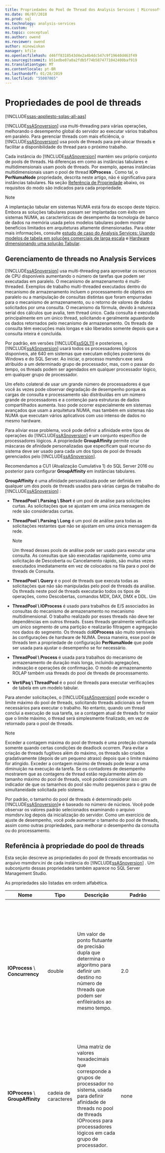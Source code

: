 ```yaml
---
title: Propriedades do Pool de Thread dos Analysis Services | Microsoft Docs
ms.date: 06/07/2018
ms.prod: sql
ms.technology: analysis-services
ms.custom: ''
ms.topic: conceptual
ms.author: owend
ms.reviewer: owend
author: minewiskan
manager: kfile
ms.openlocfilehash: d46ff8318543d4e2a4b4dc547c9f19640d463f49
ms.sourcegitcommit: b51edbe07a0a2fdb5f74b5874771042400baf919
ms.translationtype: MT
ms.contentlocale: pt-BR
ms.lasthandoff: 01/28/2019
ms.locfileid: "55087865"
---
```

# <a name="thread-pool-properties"></a>Propriedades de pool de threads
[!INCLUDE[ssas-appliesto-sqlas-all-aas](../../includes/ssas-appliesto-sqlas-all-aas.md)]

  [!INCLUDE[ssASnoversion](../../includes/ssasnoversion-md.md)] usa multi-threading para várias operações, melhorando o desempenho global do servidor ao executar vários trabalhos em paralelo. Para gerenciar threads com mais eficiência, o [!INCLUDE[ssASnoversion](../../includes/ssasnoversion-md.md)] usa pools de threads para pré-alocar threads e facilitar a disponibilidade do thread para o próximo trabalho.  
  
 Cada instância do [!INCLUDE[ssASnoversion](../../includes/ssasnoversion-md.md)] mantém seu próprio conjunto de pools de threads. Há diferenças em como as instâncias tabulares e multidimensionais usam pools de threads. Por exemplo, apenas instâncias multidimensionais usam o pool de thread **IOProcess** . Como tal, o **PerNumaNode** propriedade, descrita neste artigo, não é significativa para instâncias tabulares. Na seção [Referência de Propriedade](#bkmk_propref) abaixo, os requisitos do modo são indicados para cada propriedade.
  
> [!NOTE]  
>  A implantação tabular em sistemas NUMA está fora do escopo deste tópico. Embora as soluções tabulares possam ser implantadas com êxito em sistemas NUMA, as características de desempenho da tecnologia de banco de dados na memória usada pelos modelos tabulares podem mostrar benefícios limitados em arquiteturas altamente dimensionadas. Para obter mais informações, consulte [estudo de caso do Analysis Services: Usando modelos de tabela em soluções comerciais de larga escala](http://msdn.microsoft.com/library/dn751533.aspx) e [Hardware dimensionando uma solução Tabular](http://go.microsoft.com/fwlink/?LinkId=330359).  
  
##  <a name="bkmk_threadarch"></a> Gerenciamento de threads no Analysis Services  
 [!INCLUDE[ssASnoversion](../../includes/ssasnoversion-md.md)] usa multi-threading para aproveitar os recursos de CPU disponíveis aumentando o número de tarefas que podem ser executadas em paralelo. O mecanismo de armazenamento é multi-threaded. Exemplos de trabalho multi-threaded executados dentro do mecanismo de armazenamento incluem o processamento de objetos em paralelo ou a manipulação de consultas distintas que foram empurradas para o mecanismo de armazenamento, ou o retorno de valores de dados solicitados por uma consulta. O mecanismo da fórmula, devido à natureza serial dos cálculos que avalia, tem thread único. Cada consulta é executada principalmente em um único thread, solicitando e geralmente aguardando os dados retornados pelo mecanismo de armazenamento. Os threads de consulta têm execuções mais longas e são liberados somente depois que a consulta inteira é concluída.  
  
 Por padrão, em versões [!INCLUDE[ssSQL11](../../includes/sssql11-md.md)] e posteriores, o [!INCLUDE[ssASnoversion](../../includes/ssasnoversion-md.md)] usará todos os processadores lógicos disponíveis, até 640 em sistemas que executam edições posteriores do Windows e do SQL Server. Ao iniciar, o processo msmdsrv.exe será atribuído a um determinado grupo de processador, mas, com o passar do tempo, os threads podem ser agendados em qualquer processador lógico, em qualquer grupo de processador.  
  
 Um efeito colateral de usar um grande número de processadores é que você às vezes pode observar degradação de desempenho porque as cargas de consulta e processamento são distribuídas em um número grande de processadores e a contenção para estruturas de dados compartilhados aumenta. Isso pode ocorrer especialmente em sistemas avançados que usam a arquitetura NUMA, mas também em sistemas não NUMA que executam vários aplicativos com uso intenso de dados no mesmo hardware.  
  
 Para aliviar esse problema, você pode definir a afinidade entre tipos de operações do [!INCLUDE[ssASnoversion](../../includes/ssasnoversion-md.md)] e um conjunto específico de processadores lógicos. A propriedade **GroupAffinity** permite criar máscaras de afinidade personalizadas que especificam qual recurso do sistema deve ser usado para cada um dos tipos de pool de threads gerenciados pelo [!INCLUDE[ssASnoversion](../../includes/ssasnoversion-md.md)].
 
Recomendamos a CU1 (Atualização Cumulativa 1) do SQL Server 2016 ou posterior para configurar **GroupAffinity** em instâncias tabulares. 
  
 **GroupAffinity** é uma afinidade personalizada pode ser definida em qualquer um dos pools de threads usados para várias cargas de trabalho do [!INCLUDE[ssASnoversion](../../includes/ssasnoversion-md.md)] :  
  
-   **ThreadPool \ Parsing \ Short**  é um pool de análise para solicitações curtas. As solicitações que se ajustam em uma única mensagem de rede são consideradas curtas. 
  
-   **ThreadPool \ Parsing \ Long**  é um pool de análise para todas as solicitações restantes que não se ajustam em uma única mensagem da rede. 
  
    > [!NOTE]  
    >  Um thread desses pools de análise pode ser usado para executar uma consulta. As consultas que são executadas rapidamente, como uma solicitação de Descoberta ou Cancelamento rápido, são muitas vezes executados imediatamente em vez de colocados na fila para o pool de threads de Consulta. 
  
-   **ThreadPool \ Query** é o pool de threads que executa todas as solicitações que não são manipuladas pelo pool de threads da análise. Os threads neste pool de threads executarão todos os tipos de operações, como Descobertas, comandos MDX, DAX, DMX e DDL. Um
  
-   **ThreadPool \ IOProcess** é usado para trabalhos de E/S associados às consultas do mecanismo de armazenamento no mecanismo multidimensional. O trabalho realizado por esses threads não deve ter dependências em outros threads. Esses threads geralmente verificarão um único segmento de uma partição e realizarão filtragem e agregação nos dados do segmento. Os threads do**IOProcess** são muito sensíveis às configurações de hardware de NUMA. Dessa maneira, esse pool de threads tem a propriedade de configuração **PerNumaNode** que pode ser usada para ajustar o desempenho se for necessário. 
  
-   **ThreadPool \ Process** é usada para trabalhos do mecanismo de armazenamento de duração mais longa, incluindo agregações, indexação e operações de confirmação. O modo de armazenamento ROLAP também usa threads do pool de threads de processamento.  

- **VertiPaq \ ThreadPool** é o pool de threads para executar verificações de tabela em um modelo tabular.
  
 Para atender solicitações, o [!INCLUDE[ssASnoversion](../../includes/ssasnoversion-md.md)] pode exceder o limite máximo do pool de threads, solicitando threads adicionais se forem necessários para executar o trabalho. No entanto, quando um thread conclui a execução de sua tarefa, se a contagem atual de threads for maior que o limite máximo, o thread será simplesmente finalizado, em vez de retornado para o pool de threads.  
  
> [!NOTE]  
>  Exceder a contagem máxima do pool de threads é uma proteção chamada somente quando certas condições de deadlock ocorrem. Para evitar a criação de threads fugitivos além do máximo, os threads são criados gradativamente (depois de um pequeno atraso) depois que o limite máximo for atingido. Exceder a contagem máximo de threads pode levar a uma diminuição na execução da tarefa. Se os contadores de desempenho mostrarem que as contagens de thread estão regularmente além do tamanho máximo do pool de threads, você poderá considerar isso um indicador de que os tamanhos do pool são muito pequenos para o grau de simultaneidade solicitada pelo sistema.  
  
 Por padrão, o tamanho do pool de threads é determinado pelo [!INCLUDE[ssASnoversion](../../includes/ssasnoversion-md.md)]e é baseado no número de núcleos. Você pode observar os valores padrão selecionados examinando o arquivo msmdsrv.log depois da inicialização do servidor. Como um exercício de ajuste de desempenho, você pode aumentar o tamanho do pool de threads, assim como outras propriedades, para melhorar o desempenho da consulta ou do processamento.  
  
##  <a name="bkmk_propref"></a> Referência à propriedade do pool de threads  
 Esta seção descreve as propriedades do pool de threads encontradas no arquivo msmdsrv.ini de cada instância do [!INCLUDE[ssASnoversion](../../includes/ssasnoversion-md.md)] . Um subconjunto dessas propriedades também aparece no SQL Server Management Studio.  
  
 As propriedades são listadas em ordem alfabética.  
  
|Nome|Tipo|Descrição|Padrão|Orientação|  
|----------|----------|-----------------|-------------|--------------|  
|**IOProcess** \ **Concurrency**|double|Um valor de ponto flutuante de precisão dupla que determina o algoritmo para definir um destino no número de threads que podem ser enfileirados ao mesmo tempo.|2.0|Uma propriedade avançada que não deve ser alterada, exceto sob orientação do suporte da [!INCLUDE[msCoName](../../includes/msconame-md.md)] .<br /><br /> A simultaneidade é usada para inicializar os pools de threads, que são implementados usando portas de conclusão de E/S no Windows. Consulte [Portas de conclusão de E/S](http://msdn.microsoft.com/library/windows/desktop/aa365198\(v=vs.85\).aspx) para obter detalhes.<br /><br /> Aplica-se a somente modelos multidimensionais.|  
|**IOProcess** \ **GroupAffinity**|cadeia de caracteres|Uma matriz de valores hexadecimais que corresponde a grupos de processador no sistema, usada para definir afinidade de threads no pool de threads IOProcess para processadores lógicos em cada grupo de processador.|none|Você pode usar essa propriedade para criar afinidades personalizadas. A propriedade é vazia por padrão.<br /><br /> Consulte [Definir GroupAffinity para relacionar threads para processadores em um grupo de processador](#bkmk_groupaffinity) para obter detalhes.<br /><br /> Aplica-se a somente modelos multidimensionais.|  
|**IOProcess** \ **MaxThreads**|INT|Um inteiro de 32 bits assinado que especifica o número máximo de threads para incluir no pool de threads.|0|0 indica que o servidor determina os padrões. Por padrão, o servidor define esse valor como 64 ou 10 vezes o número de processadores lógicos, o que for maior. Por exemplo, em um sistema de 4 núcleos com hyperthreading, o máximo do pool de threads é 80 threads.<br /><br /> Se você definir esse valor como um valor negativo, o servidor multiplica esse valor pelo número de processadores lógicos. Por exemplo, quando definido como -10 em um servidor que tem 32 processadores lógicos, o máximo é 320 threads.<br /><br /> O valor máximo está sujeito aos processadores disponíveis por todas as máscaras de afinidade personalizadas que você definiu anteriormente. Por exemplo, se você já definiu a afinidade do pool de threads para usar 8 de 32 processadores, e você definir agora MaxThreads como -10, o limite superior no pool de threads seria 10 vezes 8 ou 80 threads.<br /><br /> Os valores reais usados para esta propriedade do pool de threads são gravados no arquivo de log msmdsrv após a inicialização do serviço.<br /><br /> Mais informações sobre como ajustar as configurações do pool de threads podem ser localizadas no [Guia de operações do Analysis Services](http://msdn.microsoft.com/library/hh226085.aspx).<br /><br /> Aplica-se a somente modelos multidimensionais.|  
|**IOProcess** \ **MinThreads**|INT|Um inteiro de 32 bits assinado que especifica o número mínimo de threads para pré-alocar para o pool de threads.|0|0 indica que o servidor determina os padrões. Por padrão, o mínimo é 1.<br /><br /> Se você definir esse valor como um valor negativo, o servidor multiplica esse valor pelo número de processadores lógicos.<br /><br /> Os valores reais usados para esta propriedade do pool de threads são gravados no arquivo de log msmdsrv após a inicialização do serviço.<br /><br /> Mais informações sobre como ajustar as configurações do pool de threads podem ser localizadas no [Guia de operações do Analysis Services](http://msdn.microsoft.com/library/hh226085.aspx).<br /><br /> Aplica-se a somente modelos multidimensionais.|  
|**IOProcess** \ **PerNumaNode**|INT|Um inteiro de 32 bits assinado que determina o número de pools de threads criados para o processo msmdsrv.|-1|Os valores válidos são -1, 0, 1, 2<br /><br /> -1 = O servidor seleciona uma estratégia diferente do pool de threads de E/S com base no número de nós NUMA. Em sistemas com menos de 4 nós NUMA, o comportamento do servidor é o mesmo que 0 (um pool de threads do IOProcess é criado para o sistema). Em sistemas com 4 ou mais nós, o comportamento é o mesmo que 1 (os pools de threads do IOProcess são criados para cada nó).<br /><br /> 0 = Desabilita os pools de threads por nó NUMA de modo que haja somente um pool de threads do IOProcess usado pelo processo msmdsrv.exe.<br /><br /> 1 = Habilita um pool de threads do IOProcess para cada nó NUMA.<br /><br /> 2 = Um pool de threads do IOProcess para cada processador lógico. Os threads em cada pool de threads são relacionados ao nó NUMA do processador lógico, com o processador ideal definido para o processador lógico.<br /><br /> Consulte [Definir PerNumaNode para relacionar threads de E/S para processadores em um nó NUMA](#bkmk_pernumanode) para obter detalhes.<br /><br /> Aplica-se a somente modelos multidimensionais.|  
|**IOProcess** \ **PriorityRatio**|INT|Um inteiro de 32 bits assinado que pode ser usado para garantir que os threads de prioridade inferior sejam executados mesmo quando uma fila de prioridade mais alta não estiver vazia.|2|Uma propriedade avançada que não deve ser alterada, exceto sob orientação do suporte da [!INCLUDE[msCoName](../../includes/msconame-md.md)] .<br /><br /> Aplica-se a somente modelos multidimensionais.|  
|**IOProcess** \ **StackSizeKB**|INT|Um inteiro de 32 bits assinado que pode ser usado para ajustar a alocação de memória durante a execução do thread.|0|Uma propriedade avançada que não deve ser alterada, exceto sob orientação do suporte da [!INCLUDE[msCoName](../../includes/msconame-md.md)] .<br /><br /> Aplica-se a somente modelos multidimensionais.|  
|**Parsing**  \ **Long** \ **Concurrency**|double|Um valor de ponto flutuante de precisão dupla que determina o algoritmo para definir um destino no número de threads que podem ser enfileirados ao mesmo tempo.|2.0|Uma propriedade avançada que não deve ser alterada, exceto sob orientação do suporte da [!INCLUDE[msCoName](../../includes/msconame-md.md)] .<br /><br /> A simultaneidade é usada para inicializar os pools de threads, que são implementados usando portas de conclusão de E/S no Windows. Consulte [Portas de conclusão de E/S](http://msdn.microsoft.com/library/windows/desktop/aa365198\(v=vs.85\).aspx) para obter detalhes.|  
|**Parsing**  \ **Long** \ **GroupAffinity**|cadeia de caracteres|Uma matriz de valores hexadecimais que corresponde a grupos de processador no sistema, usada para definir afinidade de analisar gramaticalmente threads para processadores lógicos em cada grupo de processador.|none|Você pode usar essa propriedade para criar afinidades personalizadas. A propriedade é vazia por padrão.<br /><br /> Consulte [Definir GroupAffinity para relacionar threads para processadores em um grupo de processador](#bkmk_groupaffinity) para obter detalhes.|  
|**Parsing**  \ **Long** \ **NumThreads**|INT|Uma propriedade de inteiro de 32 bits assinada que define o número de threads que podem ser criados para comandos longos.|0|0 indica que o servidor determina os padrões. O comportamento padrão é definir **NumThreads** como um valor absoluto de 4 ou 2 vezes o número de processadores lógicos, o que for maior.<br /><br /> Se você definir esse valor como um valor negativo, o servidor multiplica esse valor pelo número de processadores lógicos. Por exemplo, quando definido como -10 em um servidor que tem 32 processadores lógicos, o máximo é 320 threads.<br /><br /> O valor máximo está sujeito aos processadores disponíveis por todas as máscaras de afinidade personalizadas que você definiu anteriormente. Por exemplo, se você já definiu a afinidade do pool de threads para usar 8 de 32 processadores, e você definir agora NumThreads como -10, o limite superior no pool de threads seria 10 vezes 8 ou 80 threads.<br /><br /> Os valores reais usados para esta propriedade do pool de threads são gravados no arquivo de log msmdsrv após a inicialização do serviço.|  
|**Parsing**  \ **Long** \ **PriorityRatio**|INT|Um inteiro de 32 bits assinado que pode ser usado para garantir que os threads de prioridade inferior sejam executados mesmo quando uma fila de prioridade mais alta não estiver vazia.|0|Uma propriedade avançada que não deve ser alterada, exceto sob orientação do suporte da [!INCLUDE[msCoName](../../includes/msconame-md.md)] .|  
|**Parsing**  \ **Long** \ **StackSizeKB**|INT|Um inteiro de 32 bits assinado que pode ser usado para ajustar a alocação de memória durante a execução do thread.|0|Uma propriedade avançada que não deve ser alterada, exceto sob orientação do suporte da [!INCLUDE[msCoName](../../includes/msconame-md.md)] .|  
|**Parsing**  \ **Short** \ **Concurrency**|double|Um valor de ponto flutuante de precisão dupla que determina o algoritmo para definir um destino no número de threads que podem ser enfileirados ao mesmo tempo.|2.0|Uma propriedade avançada que não deve ser alterada, exceto sob orientação do suporte da [!INCLUDE[msCoName](../../includes/msconame-md.md)] .<br /><br /> A simultaneidade é usada para inicializar os pools de threads, que são implementados usando portas de conclusão de E/S no Windows. Consulte [Portas de conclusão de E/S](http://msdn.microsoft.com/library/windows/desktop/aa365198\(v=vs.85\).aspx) para obter detalhes.|  
|**Parsing**  \ **Short** \ **GroupAffinity**|cadeia de caracteres|Uma matriz de valores hexadecimais que corresponde a grupos de processador no sistema, usada para definir afinidade de analisar gramaticalmente threads para processadores lógicos em cada grupo de processador.|none|Você pode usar essa propriedade para criar afinidades personalizadas. A propriedade é vazia por padrão.<br /><br /> Consulte [Definir GroupAffinity para relacionar threads para processadores em um grupo de processador](#bkmk_groupaffinity) para obter detalhes.|  
|**Parsing**  \ **Short** \ **NumThreads**|INT|Uma propriedade de inteiro de 32 bits assinada que define o número de threads que podem ser criados para comandos curtos.|0|0 indica que o servidor determina os padrões. O comportamento padrão é definir **NumThreads** como um valor absoluto de 4 ou 2 vezes o número de processadores lógicos, o que for maior.<br /><br /> Se você definir esse valor como um valor negativo, o servidor multiplica esse valor pelo número de processadores lógicos. Por exemplo, quando definido como -10 em um servidor que tem 32 processadores lógicos, o máximo é 320 threads.<br /><br /> O valor máximo está sujeito aos processadores disponíveis por todas as máscaras de afinidade personalizadas que você definiu anteriormente. Por exemplo, se você já definiu a afinidade do pool de threads para usar 8 de 32 processadores, e você definir agora NumThreads como -10, o limite superior no pool de threads seria 10 vezes 8 ou 80 threads.<br /><br /> Os valores reais usados para esta propriedade do pool de threads são gravados no arquivo de log msmdsrv após a inicialização do serviço.|  
|**Parsing**  \ **Short** \ **PriorityRatio**|INT|Um inteiro de 32 bits assinado que pode ser usado para garantir que os threads de prioridade inferior sejam executados mesmo quando uma fila de prioridade mais alta não estiver vazia.|0|Uma propriedade avançada que não deve ser alterada, exceto sob orientação do suporte da [!INCLUDE[msCoName](../../includes/msconame-md.md)] .|  
|**Parsing**  \ **Short** \ **StackSizeKB**|INT|Um inteiro de 32 bits assinado que pode ser usado para ajustar a alocação de memória durante a execução do thread.|64 * processadores lógicos|Uma propriedade avançada que não deve ser alterada, exceto sob orientação do suporte da [!INCLUDE[msCoName](../../includes/msconame-md.md)] .|  
|**Process** \ **Concurrency**|double|Um valor de ponto flutuante de precisão dupla que determina o algoritmo para definir um destino no número de threads que podem ser enfileirados ao mesmo tempo.|2.0|Uma propriedade avançada que não deve ser alterada, exceto sob orientação do suporte da [!INCLUDE[msCoName](../../includes/msconame-md.md)] .<br /><br /> A simultaneidade é usada para inicializar os pools de threads, que são implementados usando portas de conclusão de E/S no Windows. Consulte [Portas de conclusão de E/S](http://msdn.microsoft.com/library/windows/desktop/aa365198\(v=vs.85\).aspx) para obter detalhes.|  
|**Process** \ **GroupAffinity**|cadeia de caracteres|Uma matriz de valores hexadecimais que corresponde a grupos de processador no sistema, usada para definir afinidade de processar threads para processadores lógicos em cada grupo de processador.|none|Você pode usar essa propriedade para criar afinidades personalizadas. A propriedade é vazia por padrão.<br /><br /> Consulte [Definir GroupAffinity para relacionar threads para processadores em um grupo de processador](#bkmk_groupaffinity) para obter detalhes.|  
|**Process** \ **MaxThreads**|INT|Um inteiro de 32 bits assinado que especifica o número máximo de threads para incluir no pool de threads.|0|0 indica que o servidor determina os padrões. Por padrão, o servidor define esse valor como um valor absoluto de 64 ou o número de processadores lógicos, o que for maior. Por exemplo, em um sistema de 64 núcleos com hyperthreading habilitado (resultando em 128 processadores lógicos, o máximo do pool de threads é 128 threads.<br /><br /> Se você definir esse valor como um valor negativo, o servidor multiplica esse valor pelo número de processadores lógicos. Por exemplo, quando definido como -10 em um servidor que tem 32 processadores lógicos, o máximo é 320 threads.<br /><br /> O valor máximo está sujeito aos processadores disponíveis por todas as máscaras de afinidade personalizadas que você definiu anteriormente. Por exemplo, se você já definiu a afinidade do pool de threads para usar 8 de 32 processadores, e você definir agora MaxThreads como -10, o limite superior no pool de threads seria 10 vezes 8 ou 80 threads.<br /><br /> Os valores reais usados para esta propriedade do pool de threads são gravados no arquivo de log msmdsrv após a inicialização do serviço.<br /><br /> Mais informações sobre como ajustar as configurações do pool de threads podem ser localizadas no [Guia de operações do Analysis Services](http://msdn.microsoft.com/library/hh226085.aspx).|  
|**Process** \ **MinThreads**|INT|Um inteiro de 32 bits assinado que especifica o número mínimo de threads para pré-alocar para o pool de threads.|0|0 indica que o servidor determina os padrões. Por padrão, o mínimo é 1.<br /><br /> Se você definir esse valor como um valor negativo, o servidor multiplica esse valor pelo número de processadores lógicos.<br /><br /> Os valores reais usados para esta propriedade do pool de threads são gravados no arquivo de log msmdsrv após a inicialização do serviço.<br /><br /> Mais informações sobre como ajustar as configurações do pool de threads podem ser localizadas no [Guia de operações do Analysis Services](http://msdn.microsoft.com/library/hh226085.aspx).|  
|**Process** \ **PriorityRatio**|INT|Um inteiro de 32 bits assinado que pode ser usado para garantir que os threads de prioridade inferior sejam executados mesmo quando uma fila de prioridade mais alta não estiver vazia.|2|Uma propriedade avançada que não deve ser alterada, exceto sob orientação do suporte da [!INCLUDE[msCoName](../../includes/msconame-md.md)] .|  
|**Process** \ **StackSizeKB**|INT|Um inteiro de 32 bits assinado que pode ser usado para ajustar a alocação de memória durante a execução do thread.|0|Uma propriedade avançada que não deve ser alterada, exceto sob orientação do suporte da [!INCLUDE[msCoName](../../includes/msconame-md.md)] .|  
|**Query**  \ **Concurrency**|double|Um valor de ponto flutuante de precisão dupla que determina o algoritmo para definir um destino no número de threads que podem ser enfileirados ao mesmo tempo.|2.0|Uma propriedade avançada que não deve ser alterada, exceto sob orientação do suporte da [!INCLUDE[msCoName](../../includes/msconame-md.md)] .<br /><br /> A simultaneidade é usada para inicializar os pools de threads, que são implementados usando portas de conclusão de E/S no Windows. Consulte [Portas de conclusão de E/S](http://msdn.microsoft.com/library/windows/desktop/aa365198\(v=vs.85\).aspx) para obter detalhes.|  
|**Query** \ **GroupAffinity**|cadeia de caracteres|Uma matriz de valores hexadecimais que corresponde a grupos de processador no sistema, usada para definir afinidade de processar threads para processadores lógicos em cada grupo de processador.|none|Você pode usar essa propriedade para criar afinidades personalizadas. A propriedade é vazia por padrão.<br /><br /> Consulte [Definir GroupAffinity para relacionar threads para processadores em um grupo de processador](#bkmk_groupaffinity) para obter detalhes.|  
|**Query**  \ **MaxThreads**|INT|Um inteiro de 32 bits assinado que especifica o número máximo de threads para incluir no pool de threads.|0|0 indica que o servidor determina os padrões. Por padrão, o servidor define esse valor como um valor absoluto de 10 ou 2 vezes o número de processadores lógicos, o que for maior. Por exemplo, em um sistema de 4 núcleos com hyperthreading, a contagem máxima de threads é 16.<br /><br /> Se você definir esse valor como um valor negativo, o servidor multiplica esse valor pelo número de processadores lógicos. Por exemplo, quando definido como -10 em um servidor que tem 32 processadores lógicos, o máximo é 320 threads.<br /><br /> O valor máximo está sujeito aos processadores disponíveis por todas as máscaras de afinidade personalizadas que você definiu anteriormente. Por exemplo, se você já definiu a afinidade do pool de threads para usar 8 de 32 processadores, e você definir agora MaxThreads como -10, o limite superior no pool de threads seria 10 vezes 8 ou 80 threads.<br /><br /> Os valores reais usados para esta propriedade do pool de threads são gravados no arquivo de log msmdsrv após a inicialização do serviço.<br /><br /> Mais informações sobre como ajustar as configurações do pool de threads podem ser localizadas no [Guia de operações do Analysis Services](http://msdn.microsoft.com/library/hh226085.aspx).|  
|**Query** \ **MinThreads**|INT|Um inteiro de 32 bits assinado que especifica o número mínimo de threads para pré-alocar para o pool de threads.|0|0 indica que o servidor determina os padrões. Por padrão, o mínimo é 1.<br /><br /> Se você definir esse valor como um valor negativo, o servidor multiplica esse valor pelo número de processadores lógicos.<br /><br /> Os valores reais usados para esta propriedade do pool de threads são gravados no arquivo de log msmdsrv após a inicialização do serviço.<br /><br /> Mais informações sobre como ajustar as configurações do pool de threads podem ser localizadas no [Guia de operações do Analysis Services](http://msdn.microsoft.com/library/hh226085.aspx).|  
|**Query** \ **PriorityRatio**|INT|Um inteiro de 32 bits assinado que pode ser usado para garantir que os threads de prioridade inferior sejam executados mesmo quando uma fila de prioridade mais alta não estiver vazia.|2|Uma propriedade avançada que não deve ser alterada, exceto sob orientação do suporte da [!INCLUDE[msCoName](../../includes/msconame-md.md)] .|  
|**Query**  \ **StackSizeKB**|INT|Um inteiro de 32 bits assinado que pode ser usado para ajustar a alocação de memória durante a execução do thread.|0|Uma propriedade avançada que não deve ser alterada, exceto sob orientação do suporte da [!INCLUDE[msCoName](../../includes/msconame-md.md)] .|  
|**VertiPaq** \ **CPUs**|INT|Um inteiro de 32 bits assinado que especifica o número máximo de processadores que serão usados em consultas de tabela.|0|0 indica que o servidor determina os padrões. Por padrão, o servidor define esse valor como um valor absoluto de 10 ou 2 vezes o número de processadores lógicos, o que for maior. Por exemplo, em um sistema de 4 núcleos com hyperthreading, a contagem máxima de threads é 16.<br /><br /> Se você definir esse valor como um valor negativo, o servidor multiplica esse valor pelo número de processadores lógicos. Por exemplo, quando definido como -10 em um servidor que tem 32 processadores lógicos, o máximo é 320 threads.<br /><br /> O valor máximo está sujeito aos processadores disponíveis por todas as máscaras de afinidade personalizadas que você definiu anteriormente. Por exemplo, se você já definiu a afinidade do pool de threads para usar 8 de 32 processadores, e você definir agora MaxThreads como -10, o limite superior no pool de threads seria 10 vezes 8 ou 80 threads.<br /><br /> Os valores reais usados para esta propriedade do pool de threads são gravados no arquivo de log msmdsrv após a inicialização do serviço.|  
  |**VertiPaq** \ **GroupAffinity**|cadeia de caracteres|Uma matriz de valores hexadecimais que corresponde a grupos de processador no sistema, usada para definir afinidade de processar threads para processadores lógicos em cada grupo de processador.|none|Você pode usar essa propriedade para criar afinidades personalizadas. A propriedade é vazia por padrão.<br /><br /> Consulte [Definir GroupAffinity para relacionar threads para processadores em um grupo de processador](#bkmk_groupaffinity) para obter detalhes. Aplica-se somente a Tabular.| 
    
##  <a name="bkmk_groupaffinity"></a> Definir GroupAffinity para relacionar threads para processadores em um grupo de processador  
 O**GroupAffinity** é fornecido para fins de ajuste avançado. Você pode usar a propriedade **GroupAffinity** para definir a afinidade entre pools de threads do [!INCLUDE[ssASnoversion](../../includes/ssasnoversion-md.md)] e processadores específicos; no entanto, para a maioria das instalações, o [!INCLUDE[ssASnoversion](../../includes/ssasnoversion-md.md)] tem o melhor desempenho quando pode usar todos os processadores lógicos disponíveis. Consequentemente, a afinidade de grupo não é especificada por padrão.  
  
 Se os testes de desempenho indicarem uma necessidade de otimização da CPU, você poderá usar uma abordagem de alto nível, como o uso do Gerenciador de Recursos do Windows Server para definir a afinidade entre processadores lógicos e um processo do servidor. Essa abordagem pode ser mais simples de implementar e gerenciar do que definir afinidades personalizadas para pools de threads individuais.  
  
 Se essa abordagem for insuficiente, você poderá obter maior precisão definindo afinidades personalizadas para pools de threads. As configurações personalizadas de afinidade têm mais probabilidade de serem recomendadas em grandes sistemas de vários núcleos (NUMA ou não NUMA) que vivenciam degradação de desempenho devido a pools de threads difundidos em um intervalo grande demais de processadores. Embora você possa definir a **GroupAffinity** em sistemas com menos de 64 processadores lógicos, o benefício é insignificante e pode até mesmo diminuir o desempenho.  
  
> [!NOTE]  
>  **GroupAffinity** é restrito por edições que limitam o número de núcleos usados pelo [!INCLUDE[ssASnoversion](../../includes/ssasnoversion-md.md)]. Na inicialização, o [!INCLUDE[ssASnoversion](../../includes/ssasnoversion-md.md)] usa informações de edição e as propriedades de **GroupAffinity** para computar máscaras de afinidade para cada pool de thread gerenciado pelo [!INCLUDE[ssASnoversion](../../includes/ssasnoversion-md.md)]. A edição Standard pode usar no máximo 24 núcleos. Se você instalar a edição Standard do [!INCLUDE[ssASnoversion](../../includes/ssasnoversion-md.md)] em um sistema grande de vários núcleos com mais de 24 núcleos, o [!INCLUDE[ssASnoversion](../../includes/ssasnoversion-md.md)] usará somente 24 deles. Para obter mais informações sobre valores máximos de processador, consulte os limites de escala da caixa cruzada em [Recursos por edições no SQL Server](https://msdn.microsoft.com/library/cc645993.aspx).  
  
### <a name="syntax"></a>Sintaxe  
 O valor é hexadecimal para cada grupo de processador, com o hexadecimal representando os processadores lógicos que o [!INCLUDE[ssASnoversion](../../includes/ssasnoversion-md.md)] tenta usar primeiro ao atribuir threads para um determinado pool de threads.  
  
 **Máscara de bits para processadores lógicos**  
  
 Você pode ter até 64 processadores lógicos em um único grupo de processador. A máscara de bits é 1 (ou 0) para cada processador lógico no grupo que é usado (ou não) por um pool de threads. Quando você computa a máscara de bits, calcula o valor hexadecimal como o valor para **GroupAffinity**.  
  
 **Vários grupos de processador**  
  
 Os grupos de processador são determinados na inicialização do sistema. **GroupAffinity** aceita valores hexadecimais para cada grupo de processador em uma lista delimitada por vírgula. Considerando vários grupos de processador (até 10 em sistemas de alta capacidade), você pode ignorar grupos individuais especificando 0x0. Por exemplo, em um sistema com quatro grupos de processador (0, 1, 2, 3), você pode excluir os grupos 0 e 2 inserindo 0x0 para o primeiro e o terceiro valores.  
  
 `<GroupAffinity>0x0, 0xFF, 0x0, 0xFF</GroupAffinity>`  
  
### <a name="steps-for-computing-the-processor-affinity-mask"></a>Etapas para computar a máscara de afinidade do processador  
 Você pode definir **GroupAffinity** no msmdsrv.ini ou em páginas de propriedades do servidor no SQL Server Management Studio.  
  
1.  **Determine o número de processadores e grupos de processador**  
  
     Você pode baixar [Utilitário de Coreinfo do winsysinternals](http://technet.microsoft.com/sysinternals/cc835722.aspx).  
  
     Execute **coreinfo** para obter essas informações da seção Processador lógico para mapa do grupo. Uma linha separada é gerada para cada processador lógico.  
  
2.  Sequencie os processadores, da direita para a esquerda: `7654 3210`  
  
     O exemplo a seguir mostra apenas 8 processadores (0 a 7), mas um grupo de processador pode ter no máximo 64 processadores lógicos e pode haver até 10 grupos de processador em um servidor do Windows de classe empresarial.  
  
3.  **Computar a máscara de bits para os grupos de processador que você deseja usar**  
  
     `7654 3210`  
  
     Substitua o número por um 0 ou 1, dependendo se você deseja excluir ou incluir o processador lógico. Em um sistema que tem oito processadores, o cálculo poderá ter esta aparência se você quiser usar os processadores 7, 6, 5, 4 e 1 para o Analysis Services:  
  
     `1111 0010`  
  
4.  **Converter o número binário em um valor hexadecimal**  
  
     Usando uma calculadora ou uma ferramenta de conversão, converta o número binário para seu equivalente hexadecimal. Em nosso exemplo, `1111 0010` converte para `0xF2`.  
  
5.  **Insira o valor hexadecimal na propriedade GroupAffinity**  
  
     No msmdsrv.ini ou na página de propriedades de servidor no Management Studio, defina **GroupAffinity** para o valor calculado na etapa 4.  
  
> [!IMPORTANT]  
>  A configuração **GroupAffinity** é uma tarefa manual que abrange várias etapas. Ao calcular **GroupAffinity**, verifique os cálculos com cuidado. Embora o [!INCLUDE[ssASnoversion](../../includes/ssasnoversion-md.md)] retornará um erro se a máscara inteira for inválida, uma combinação de configurações válidas e inválidas faz o [!INCLUDE[ssASnoversion](../../includes/ssasnoversion-md.md)] ignorar a propriedade. Por exemplo, se a máscara de bits inclui valores adicionais, o [!INCLUDE[ssASnoversion](../../includes/ssasnoversion-md.md)] ignora a configuração, usando todos os processadores no sistema. Não há nenhum erro ou aviso para alertá-lo quando essa ação ocorre, mas você pode verificar o arquivo msmdsrv.log para saber como as afinidades são de fato definidas.  
  
##  <a name="bkmk_pernumanode"></a> Definir PerNumaNode para relacionar threads de E/S para processadores em um nó NUMA  
 Para instâncias multidimensionais do Analysis Services, você pode definir **PerNumaNode** no pool de threads do **IOProcess** para melhor otimizar a programação e a execução de thread. Embora **GroupAffinity** identifique qual conjunto de processadores lógicos usar para um determinado pool de threads, **PerNumaNode** vai além especificando se deve criar vários pools de threads, relacionados ainda mais a alguns subconjuntos dos processadores lógicos permitidos.  
  
> [!NOTE]  
>  No Windows Server 2012, use o Gerenciador de Tarefas para exibir o número de nós NUMA no computador. No Gerenciador de Tarefas, na guia Desempenho, selecione **CPU** e clique com o botão direito do mouse na área do gráfico para exibir nós NUMA. Como alternativa, [baixe](http://technet.microsoft.com/sysinternals/cc835722.aspx) o utilitário Coreinfo do Windows Sysinternals e execute `coreinfo -n` para retornar nós NUMA e processadores lógicos em cada nó.  
  
 Os valores válidos para **PerNumaNode** são -1, 0, 1 e 2, conforme descrito na seção [Referência à propriedade do pool de threads](#bkmk_propref) neste tópico.  
  
### <a name="default-recommended"></a>Padrão (recomendado)  
 Em sistemas com nós NUMA, recomendamos usar a configuração padrão de PerNumaNode=-1, permitindo que o [!INCLUDE[ssASnoversion](../../includes/ssasnoversion-md.md)] ajuste o número de pools de threads e a afinidade do thread com base na contagem de nós. Se o sistema tiver menos de 4 nós, o [!INCLUDE[ssASnoversion](../../includes/ssasnoversion-md.md)] implementará os comportamentos descritos por **PerNumaNode**=0, enquanto que **PerNumaNode**=1 será usado em sistemas com 4 ou mais nós.  
  
### <a name="choosing-a-value"></a>Escolhendo um valor  
 Você também pode substituir o padrão para usar outro valor válido.  
  
 **Configurando PerNumaNode=0**  
  
 Nós NUMA são ignorados. Haverá apenas um pool de threads do IOProcess, e todos os threads nesse pool de threads serão relacionados a todos os processadores lógicos. Por padrão (onde PerNumaNode=-1), essa é a configuração operacional se o computador tiver menos de 4 nós NUMA.  
  
 ![Correspondência de numa, processador e pool](../../analysis-services/server-properties/media/ssas-threadpool-numaex0.PNG "Numa, processador e pool de correspondência")  
  
 **Configurando PerNumaNode=1**  
  
 Os pools de threads do IOProcess são criados para cada nó NUMA. Ter pools de threads separados melhora o acesso coordenado a recursos locais, como o cache local em um nó NUMA.  
  
 ![Correspondência de numa, processador e pool](../../analysis-services/server-properties/media/ssas-threadpool-numaex1.PNG "Numa, processador e pool de correspondência")  
  
 **Configurando PerNumaNode=2**  
  
 Essa configuração é para sistemas muito avançados que executam cargas de trabalho intensivas do [!INCLUDE[ssASnoversion](../../includes/ssasnoversion-md.md)] . Essa propriedade define a afinidade do pool de threads do IOProcess no seu nível mais granular, criando e ajustando pools de threads separados no nível do processador lógico.  
  
 No exemplo a seguir, em um sistema que tem 4 nós NUMA e 32 processadores lógicos, definir **PerNumaNode** como 2 resultaria em 32 pools de threads do IOProcess. Os threads nos primeiros 8 pools de threads seriam relacionados a todos os processadores lógicos no nó NUMA 0, mas com o processador ideal definido como 0, 1, 2, até 7. Os próximos 8 pools de threads seriam relacionados a todos os processadores lógicos no nó NUMA 1, mas com o processador ideal definido como 8, 9, 10, até 15 e assim por diante.  
  
 ![Correspondência de numa, processador e pool](../../analysis-services/server-properties/media/ssas-threadpool-numaex2.PNG "Numa, processador e pool de correspondência")  
  
 Nesse nível de afinidade, o agendador sempre tenta usar primeiro o processador lógico ideal, dentro do nó NUMA preferencial. Se o processador lógico não estiver disponível, o agendador escolherá outro processador dentro do mesmo nó ou dentro do mesmo grupo de processador se nenhum outro thread estiver disponível. Para obter mais informações e exemplos, consulte [Parâmetros de configuração do Analysis Services 2012 (blog do Wordpress)](http://go.microsoft.com/fwlink/?LinkId=330387).  
  
###  <a name="bkmk_workdistrib"></a> Distribuição de trabalho entre os threads do IOProcess  
 Enquanto você decide se define a propriedade **PerNumaNode** , conhecer como os threads do **IOProcess** são usados pode ajudá-lo a tomar uma decisão mais informada.  
  
 Lembre-se de que o **IOProcess** é usado para trabalhos de E/S associados às consultas do mecanismo de armazenamento no mecanismo multidimensional.  
  
 Quando um segmento é verificado, o mecanismo identifica a partição à qual o segmento pertence e tenta enfileirar o trabalho do segmento para o pool de threads usado pela partição. Normalmente, todos os segmentos que pertencem a uma partição enfileirarão suas tarefas no mesmo pool de threads. Em sistemas NUMA, esse comportamento é particularmente vantajoso porque todas as verificações para uma partição usarão a memória no cache do sistema de arquivos que é atribuído localmente a esse nó NUMA.  
  
 Os seguintes cenários sugerem ajustes que podem muitas vezes melhorar o desempenho da consulta em sistemas NUMA:  
  
-   Para grupos de medidas que são particionados de maneira inadequada (por exemplo, tendo uma única partição), aumente o número de partições. Usar apenas uma partição fará o mecanismo sempre enfileirar tarefas em um pool de threads (pool de threads 0). Adicionar mais partições permite que o mecanismo use pools de threads adicionais.  
  
     Como alternativa, se você não puder criar partições adicionais, tente definir **PerNumaNode**=0 como uma maneira de aumentar o número de threads disponíveis para o pool de threads 0.  
  
-   Para bancos de dados nos quais as verificações de segmento são distribuídas uniformemente por várias partições, definir **PerNumaNode** como 1 ou 2 pode melhorar o desempenho da consulta porque aumenta o número total de pools de threads do **IOProcess** usados pelo sistema.  
  
-   Para soluções que têm várias partições, mas somente uma é excessivamente verificada, tente definir **PerNumaNode**=0 para ver se melhora o desempenho.  
  
 Embora as verificações de partição e dimensão usem o pool de threads do **IOProcess** , as verificações de dimensão somente usam o pool de threads 0. Isso pode levar a uma carga ligeiramente irregular nesse pool de threads, mas o desequilíbrio deve ser temporário, porque as verificações de dimensão tendem a ser muito rápidas e pouco frequentes.  
  
> [!NOTE]  
>  Ao alterar uma propriedade do servidor, lembre-se de que a opção de configuração aplica-se a todos os bancos de dados em execução na instância atual. Escolher as configurações que beneficiam os bancos de dados mais importantes, ou o maior número de bancos de dados. Você não pode definir a afinidade do processador no nível do banco de dados, nem pode definir a afinidade entre partições individuais e processadores específicos.  
  
 Para obter mais informações sobre arquitetura do trabalho, consulte a seção 2.2 no [Guia de desempenho do SQL Server Analysis Services](http://www.microsoft.com/download/details.aspx?id=17303).  
  
##  <a name="bkmk_related"></a> Propriedades dependentes ou relacionadas  
 Como explicado na seção 2.4 do [Guia de operações do Analysis Services](http://msdn.microsoft.com/library/hh226085.aspx), se você aumentar o pool de threads de processamento, deverá verificar se as configurações do **CoordinatorExecutionMode** , bem como as configurações do **CoordinatorQueryMaxThreads** , têm valores que permitem fazer uso completo do tamanho do pool de threads aumentado.  
  
 O Analysis Services usa um thread coordenador para coletar os dados necessários para concluir uma solicitação de processamento ou consulta. O coordenador primeiro enfileira um trabalho para cada partição que deve ser tocada. Cada um desses trabalhos em seguida continua a enfileirar mais trabalhos, dependendo do número total de segmentos que devem ser verificados na partição.  
  
 O valor padrão para **CoordinatorExecutionMode** é -4, significando um limite de 4 trabalhos em paralelo por núcleo, que restringe o número total de trabalhos do coordenador que podem ser executados em paralelo por uma solicitação de subcubo no mecanismo de armazenamento.  
  
 O valor padrão para **CoordinatorQueryMaxThreads** é 16, o que limita o número de trabalhos do segmento que podem ser executados em paralelo para cada partição.  
  
##  <a name="bkmk_currentsettings"></a> Determinar as configurações do pool de threads atual  
 Em cada inicialização do serviço, a saída do [!INCLUDE[ssASnoversion](../../includes/ssasnoversion-md.md)] gera as configurações atuais do pool de threads no arquivo msmdsrv.log, inclusive threads mínimo e máximo, máscara de afinidade do processador e a simultaneidade.  
  
 O exemplo a seguir é um trecho do arquivo de log, mostrando as configurações padrão para o pool de threads de consulta (MinThread=0, MaxThread=0, Concurrency=2), em um sistema de 4 núcleos com o hyperthreading habilitado. A máscara de afinidade é 0xFF, indicando 8 processadores lógicos. Observe que os zeros à esquerda são pré-anexados à máscara. Você pode ignorar os zeros à esquerda.  
  
 `"10/28/2013 9:20:52 AM) Message: The Query thread pool now has 1 minimum threads, 16 maximum threads, and a concurrency of 16.  Its thread pool affinity mask is 0x00000000000000ff. (Source: \\?\C:\Program Files\Microsoft SQL Server\MSAS11.MSSQLSERVER\OLAP\Log\msmdsrv.log, Type: 1, Category: 289, Event ID: 0x4121000A)"`  
  
 Lembre-se de que o algoritmo para a configuração **MinThread** e **MaxThread** incorporam a configuração do sistema, especialmente o número de processadores. A postagem de blog a seguir oferece insights sobre como os valores são calculados: [Configurações do Analysis Services 2012 Configuration (Blog do Wordpress)](http://go.microsoft.com/fwlink/?LinkId=330387). Observe que essas configurações e comportamentos estão sujeitos ao ajuste em versões subsequentes.  
  
 A lista a seguir mostra exemplos de outras configurações de máscara de afinidade, para combinações diferentes de processadores:  
  
-   Afinidade para processadores 3-2-1-0 em um sistema de 8 núcleos resulta neste bitmask: 00001111 e um valor hexadecimal: 0xF  
  
-   Afinidade para processadores 7-6-5-4 em um sistema de 8 núcleos resulta neste bitmask: 11110000 e um valor hexadecimal: 0xF0  
  
-   Afinidade para processadores 5-4-3-2 em um sistema de 8 núcleos resulta neste bitmask: 00111100 e um valor hexadecimal: 0x3C  
  
-   Afinidade para processadores 7-6-1-0 em um sistema de 8 núcleos resulta neste bitmask: 11000011 e um valor hexadecimal: 0xC3  
  
 Lembre-se de que, nos sistemas que têm vários grupos de processador, uma máscara de afinidade separada é gerada para cada grupo, em uma lista separada por vírgulas.  
  
##  <a name="bkmk_msmdrsrvini"></a> Sobre MSMDSRV.INI  
 O arquivo msmdsrv.ini contém os parâmetros de configuração para uma instância do [!INCLUDE[ssASnoversion](../../includes/ssasnoversion-md.md)] , afetando todos os bancos de dados que são executados nessa instância. Você não pode usar propriedades de configuração de servidor para otimizar o desempenho de apenas um banco de dados para a exclusão de todos os outros. No entanto, você pode instalar várias instâncias do [!INCLUDE[ssASnoversion](../../includes/ssasnoversion-md.md)] e configurar cada instância para usar as propriedades que beneficiam os bancos de dados que compartilham características ou cargas de trabalho semelhantes.  
  
 Todas as propriedades de configuração de servidor estão incluídas no arquivo msmdsrv.ini. Os subconjuntos das propriedades mais prováveis de serem modificadas também aparecem nas ferramentas de administração, como o SSMS.  
  
 O conteúdo de msmdsrv.ini é idêntico para as instâncias de tabela e multidimensionais do [!INCLUDE[ssASnoversion](../../includes/ssasnoversion-md.md)]. Porém, algumas configurações aplicam-se apenas a um modo. As diferenças no comportamento com base no modo do servidor são observadas na documentação de referência da propriedade.  
  
> [!NOTE]  
>  Para obter instruções sobre como configurar propriedades, consulte [Propriedades do servidor no Analysis Services](../../analysis-services/server-properties/server-properties-in-analysis-services.md).  
  
## <a name="see-also"></a>Consulte também  
 [Sobre Processos e Threads](/windows/desktop/ProcThread/about-processes-and-threads)   
 [Vários processadores](/windows/desktop/ProcThread/multiple-processors)   
 [Grupos de processadores](/windows/desktop/ProcThread/processor-groups)   
 [Alterações de Pool de Thread dos Analysis Services no SQL Server 2012](http://blogs.msdn.com/b/psssql/archive/2012/01/31/analysis-services-thread-pool-changes-in-sql-server-2012.aspx)   
 [Parâmetros de configuração do Analysis Services 2012 (blog do Wordpress)](http://go.microsoft.com/fwlink/?LinkId=330387)   
 [Suporte a sistemas com mais de 64 processadores](http://msdn.microsoft.com/library/windows/hardware/gg463349.aspx)   
 [Guia de operação do SQL Server Analysis Services](http://go.microsoft.com/fwlink/?LinkID=225539)  
  
  

